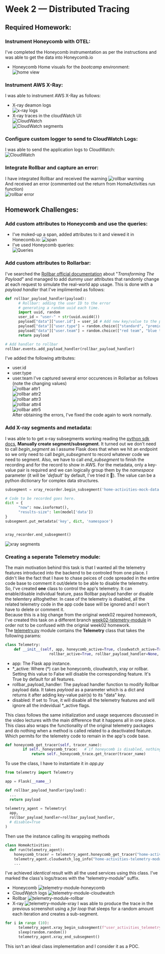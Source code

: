 # Week 2 — Distributed Tracing

## Required Homework:
### Instrument Honeycomb with OTEL:
I've completed the Honeycomb instrumentation as per the instructions and was able to get the data into Honeycomb.io  
* Honeycomb Home visuals for the *bootcamp* environment:  
![home view](assests/week02/req-hw-honeycom01.png)  


### Instrument AWS X-Ray:
I was able to instrument AWS X-Ray as follows:  
* X-ray deamon logs  
![x-ray logs](assests/week02/req-hw-xray-05.png)  
* X-ray traces in the cloudWatch UI:  
![CloudWatch](assests/week02/req-hw-xray-06.png)  
![CloudWatch segments](assests/week02/req-hw-xray-07.png)  

### Configure custom logger to send to CloudWatch Logs:
I was able to send the application logs to CloudWatch:  
![CloudWatch](assests/week02/req-hw-cloudwatch-01.png)  

### Integrate Rollbar and capture an error:
I have integrated Rollbar and received the warning
![rollbar warning](assests/week02/req-hw-rollbar-01.png)  
And received an error (commented out the return from HomeActivities run function)  
![rollbar error](assests/week02/req-hw-rollbar-02.png) 

## Homework Challenges:
### Add custom attributes to Honeycomb and use the queries:
* I've moked-up a span, added attributes to it and viewed it in Honecomb.io: 
![span](assests/week02/req-hw-honeycom02.png)  
* I've used Honeycomb queries:  
![Queries](assests/week02/req-hw-honeycom03.png)  

### Add custom attributes to Rollarbar:
I've searched the [Rollbar official documentation](https://docs.rollbar.com/docs/python#transforming-the-payload) about "*Transforming The Payload*" and managed to add dummy *user* attributes that randomly change at each request to simulate the real-world app usage. This is done with a *payload handler* that I've implimented as follows:
```python
def rollbar_payload_handler(payload): 
      # Rollbar: adding the user ID to the error
      # generating a random uuid each time.
      import uuid, random
      user_id = "user-" + str(uuid.uuid4())
      payload["data"]["user.id"] = user_id # Add new key/value to the payload
      payload["data"]["user.type"] = random.choice(["standard", "premium"])
      payload["data"]["user.team"] = random.choice(["red team", "blue team", "green team", "yellow team"])
      return payload

# Add handler to rollbar
rollbar.events.add_payload_handler(rollbar_payload_handler)

```


I've added the following attributes:
* user.id
* user.type
* user.team
I've captured several error occurences in Rollarbar as follows (note the changing values)  
![rollbar attr1](assests/week02/hw-ch-rollbar-01.png)  
![rollbar attr2](assests/week02/hw-ch-rollbar-02.png)  
![rollbar attr3](assests/week02/hw-ch-rollbar-03.png)  
![rollbar attr4](assests/week02/hw-ch-rollbar-04.png)  
![rollbar attr5](assests/week02/hw-ch-rollbar-05.png)  
After obtaining the errors, I've fixed the code again to work normally.

### Add X-ray segments and metadata:
I was able to to get x-ray subsegments working reading the [python sdk docs](https://docs.aws.amazon.com/xray-sdk-for-python/latest/reference/basic.html), **Manually create segment/subsegment**. It turned out we don't need to call *begin_segment* as I assume Flask does that when we hit an endpoint so we only need to call *begin_subsegment* to record whatever code we need to segment. Also, we have to call *end_subsegment* to finish the recording and for the record to show in AWS. For the metadata, only a key-value pair is required and we can logically group them by the *namespace* parameter (it will be '*default*' by default, I've tried it 🙂). The value can be a python dictionary for complex data structures.  
```python
subsegment = xray_recorder.begin_subsegment('home-activities-mock-data')

# Code to be recorded goes here.
dict = {
      "now": now.isoformat(),
      "results-size": len(model['data'])
}
subsegment.put_metadata('key', dict, 'namespace')


xray_recorder.end_subsegment()
```
![xray segments](assests/week02/req-hw-xray-08.png)  

### Creating a seperate Telemetry module:
The main motivation behind this task is that I wanted all the telemetry features introduced into the backend to be controled from one place. I didn't like the fact that I have to chase peices of code spreaded in the entire code base to comment it out/delete to be able to disable the telemetry.  
So, I've created **one** class to control the app's telemetry. It can enable/disable individual feature, pass Rollbar payload handler or disable the telemtery alltoghether. In case of the telemetry is disabled, all the related telemetry code in the app code base will be ignored and I won't have to delete or comment it.  
Because this is a big change from the original week02 required homework, I've created this task on a different branch [week02-telemetry-module](https://github.com/FadyGrAb/aws-bootcamp-cruddur-2023/tree/week02-telemetry-module/backend-flask) in order not to be confused with the orignial week02 homework.  
The [telemetry.py](https://github.com/FadyGrAb/aws-bootcamp-cruddur-2023/blob/week02-telemetry-module/backend-flask/telemetry.py) module contains the **Telemetry** class that takes the following params:  
```python
class Telemetry:
    def __init__(self, app, honeycomb_active=True, cloudwatch_active=True, xray_active=True,
                    rollbar_active=True, rollbar_payload_handler=None, disable=False):
```

* app: The Flask app instance.
* \*_active: Where (\*) can be honeycomb, cloudwatch, xray or rollbar. Setting this value to False will disable the corresponding feature. It's True by default for all features.
* rollbar_payload_handler: The payload handler function to modify Rollbar payload data. It takes *payload* as a parameter which is a dict and returns it after adding key-value pair(s) to its "data" key.
* disabled: If set to True, it will disable all the telemetry features and will ignore all the indevidual \*_active flags.

This class follows the same initialization and usage sequences discussed in the video lectures with the main difference that it happens all in one place. This class also wraps the functionality of the original telemetry packages and do nothing when a method is called related to a deactivated feature. Which permits for the telemetry code to remain in the app's code base.  
```python
def honeycomb_get_tracer(self, tracer_name):
        if self._honeycomb_trace:   # if honeycomb is disabled, nothing will happen when calling this method.
            return self._honeycomb_trace.get_tracer(tracer_name)
```
To use the class, I have to instantiate it in *app.py*
```python
from telemetry import Telemetry

app = Flask(__name__)

def rollbar_payload_handler(payload):
  ...
  return payload

telemetry_agent = Telemetry(
  app,
  rollbar_payload_handler=rollbar_payload_handler,
  # disable=True
)
```
Then use the instance calling its wrapping methods
```python
class HomeActivities:
  def run(telemetry_agent):
    honeycomb_tracer = telemetry_agent.honeycomb_get_tracer("home-activities-telemetry-module")
    telemetry_agent.cloudwatch_log_info("home-activities-telemetry-module")
    ...
```
I've achieved *identical* result with all the used services using this class. I've marked the class's logs/traces with the "telemetry-module" suffix.  
* Honeycomb
![telemetry-module-honeycomb](assests/week02/hw-ch-telemetry-01.png)  
* CloudWatch logs
![telemetry-module-cloudwatch](assests/week02/hw-ch-telemetry-02.png)
* Rollbar
![telemetry-module-rollbar](assests/week02/hw-ch-telemetry-03.png)
* X-ray
![telemetry-module-xray](assests/week02/hw-ch-telemetry-04.png)
I was able to produce the trace in the previous screenshot using a *for loop* that sleeps for a random amount each iteration and creates a sub-segment.
```python
for i in range (10):
      telemetry_agent.xray_begin_subsegment(f"user_activities_telemetry_module_added_latency_{i}")
      sleep(random.random())
      telemetry_agent.xray_end_subsegment()
```
This isn't an ideal class implementation and I consider it as a POC.